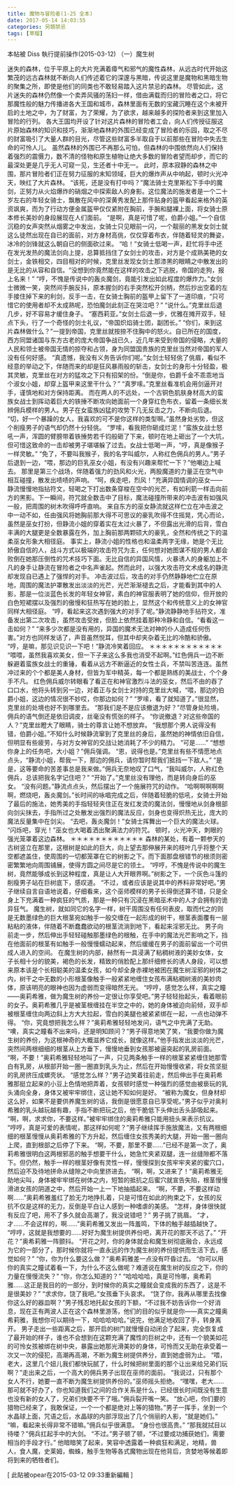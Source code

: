 ```yaml
---
title: 魔物与冒险者(1-25 全本)
date: 2017-05-14 14:03:55
categories: 另類禁忌
tags: [草榴]
---
```

本帖被 Diss 執行提前操作(2015-03-12)
（一）魔生树

迷失的森林，位于平原上的大片充满着瘴气和邪气的魔性森林，从远古时代开始这繁茂的远古森林就不断向人们传述着它的深邃与黑暗，传说这里是魔物和黑暗生物的聚集之所，即使是他们的同类也不敢轻易踏入这片禁忌的森林。
尽管如此，这片迷失的森林仍然像一个卖弄风骚的荡妇一样，借由满载而归的冒险者之口，将它那魔性般的魅力传播进各大王国和城市，森林里面有无数的宝藏沉睡在这个未被开启的土地之中，为了财富，为了荣耀，为了欲求，越来越多的探险者来到这里加入冒险的行列。
各大王国均开设了针对这片森林的冒险者工会，向人们传授征服这片原始森林的知识和技巧，渐渐地森林的外围已经变成了冒险者的乐园，取之不尽的财富吸引了大量人群的目光，尽管这些财富多半取自于以前那些在冒险中失去生命的可怜人儿。
虽然森林的外围已不再那么可怕，但森林的中围依然向人们保持着强烈的震慑力，数不清的怪物和原生植物让绝大多数的冒险者望而却步，而它的最深处更是几乎无人可窥一见，生还者十中无一。
此时，原本寂静的森林之中围，那片冒险者们正在努力征服的末知领域，巨大的爆炸声从中响起，顿时火光冲天，映红了大片森林。
“该死，还是没有打中吗？”魔法骑士克里斯松下手中的魔剑，正努力从火焰爆炸的硝烟之中探索敌人的身影。这位魔法的施发者是一个二十岁左右的年轻女骑士，飘散在风中的深黄秀发配上那件贴身的盔甲看起来格外的英资飒爽，而为了行动方便金属盔甲仅仅紧附在胸前，手腕和腿裸上面，将女骑士原本修长美妙的身段展现在人们面前。
“是啊，真是可惜了呢，伯爵小姐。”一个自信沉稳的女声突然从烟雾之中发出，女骑士只见眼前一闪，一个靓丽的黑发女剑士就这么徒然出现在自已的面前，对方身材高佻，仅仅穿着布衣，伴随着轻灵的舞姿，冰冷的剑锋就这么朝自已的侧面砍过来。
“哈！”女骑士低喝一声，赶忙将手中还在发光发热的魔法剑向上提，总算抵挡住了女剑士的攻击，对方是个成熟美艳的女剑士，金铁相交，四目相对的时候，克里丝发现女剑士那漆黑的眼睛之中散发出的是无比的从容和自信。“没想到你竟然能在这样的攻击之下逃脱，帝国的走狗，报上名来！”
“哼，不愧是传说中的轰炎魔剑，竟能引发出如此程度的爆炸力。”女剑士微微一笑，突然间手腕反抖，原本握剑的右手突然松开剑柄，然后抄出空着的左手接住掉下来的利剑，反手一击，在女骑士胸前的盔甲上留下了一道印痕，“只可惜它的使用者却不太成熟呢，恐怕魔剑此刻正在哭泣吧？”
“说什么。”克里丝后退几步，好不容易才缓住身子。
“塞西莉亚。”女剑士后退一步，优雅在摊开双手，轻点下头，行了一个奇怪的剑士礼议，“帝国炽焰骑士团，副团长。”
“你们，来到这片森林做什么？”一提到帝国，克里丝就按捺不住胸中的怒火。自已所在的国度，西方同盟诸国与东方古老的庞大帝国争战已久，近几年来受到帝国的侵略，大量的人民和领士被帝国无情的掠夺和占领，身为同盟国贵族的克里丝当然对帝国的军人没有任何好感。
“真遗憾，我没有义务告诉你们呢。”女剑士轻轻佻了佻眉，看似不经意的举动之下，伴随而来的却是狂风暴雨般的斩击，女剑士的身形十分轻盈，极其灵敏，克里丝在对方的猛攻之下只有招架的份。“倒是你，伯爵千金不乖乖地当个淑女小姐，却穿上盔甲来这里干什么？”
“真罗嗦。”克里丝看准机会用剑逼开对手，谨慎地和对方保持距离。
而在两人的不远处，一个古铜色肌肤身材高大的蛮族女战士到挥动着巨大的铁捶不断攻向她面前一个身穿红色布衣，留着一条细长发辨佣兵模样的男人。男子在女蛮族凶猛的攻势下几无反击之力，不断向后退。
“切，好一个暴躁的女人，我喜欢的可不是你这样的类型啊。”虽然身处劣势，但这个削瘦男子的语气却仍然十分轻佻。
“罗嗦，看我把你砸成烂泥！”蛮族女战士怒吼一声，浑圆的臂膀带着铁捶势若千钧般砸了下来，顿时在地上砸出了一个大坑，但可惜这致命的一击却被男子堪堪躲了过去。女战士低喝一声，“哼，真是像猴子一样灵敏。”
“免了，不要叫我猴子，我的名字叫威尔，人称红色佣兵的男人。”男子后退到一边，“喂，那边的巨乳巫女小姐，有没有兴趣来帮忙一下？”他嘲边上喊去。
那里是第三个战场，伴随着强力的劲风和火光，两股魔道的力量正在空气中相互碰撞，散发出啧啧的声响。
“呵，疾走吧，烈风！”充满异国情调的巫女——静流慢慢地指拈符文，轻喝之下打出数条穿梭在空中的光芒，有如利箭一样击向前方的黑影。下一瞬间，符咒就全数击中了目标，魔法碰撞所带来的冲击波有如强风一般，把周围的树木吹得呼呼直响。
来自东方的巫女静流就这样伫立在冲击波之中一动不如，任由强风将她胸前那大得不可思议的豪乳吹得不住摇晃，凭心而论，虽然是巫女打扮，但静流小姐的穿着实在太过火暴了，不但露出光滑的后背，雪白丰满的大腿更是全数暴露在外，加上胸前那两颗硕大的豪乳，全然和传统之下的温柔巫女形象大相径庭。
事实上，静流小姐的性格也和温柔两字无缘，她是个无比娇傲自信的人，战斗方式以极端的攻击符咒为主，任何想对她图谋不规的男人都会败倒在她那压倒性的咒术技巧下面。无比自信的异国风情，火暴诱人的身躯加上不凡的身手让静流在冒险者之中名声雀起。然而此时，以强大攻击符文术成名的静流却发现自已遇上了强悍的对手。
冲击波过后，攻击的对手仍然静静地伫立在原地，周围的魔法护罩散发出淡淡的光芒，光芒渐渐褪去之后，才能看到其中的人影，那是一位淡蓝色长发的年轻女神官，素白的神官服表明了她的信仰，但开放的白色短裙摆以及强烈的傲慢和狂热写在她的脸上，显然这个和传统意义上的女神官同样大相径庭。
“哼，看起来这次遇到强大的对手了呢。”静流静静地手拈符文，准备发出第二次攻击，虽然攻击受挫，但脸上依然挂着那种冷静和自信。“看看这一击如何？”
“来多少次都是没有用的，异国的魔术无法对神的仆人造成任何伤害。”对方也同样发话了，声音虽然悦耳，但其中却夹杂着无比的冷酷和骄傲。
“哼，是嘛，那见识见识一下吧！”静流冷笑着回应。
＊＊＊＊＊＊＊＊＊＊＊＊
“喂喂，虽然我喜欢美女，但一下子来这么多我也消受不起啊。”红色佣兵一边不断躲避着蛮族女战士的重锤，看着从远方不断逼近的女性士兵，不禁叫苦连连。虽然冲过来的个个都是美人身材，但皆为军中精英，每一个都是熟练的美战士，个个身手不凡。
红色佣兵威尔转眼看了看正在和神官激烈斗法的巫女，然后不由的吞了口口水，他将头转到另一边，对着正与女剑士对持的克里丝大喊，“喂，那边的伯爵小姐，这边的情况很不妙哎，你那边如何？”
“罗嗦，看了就知道了。”很显然，克里丝的处境也好不到哪里去。
“那我们是不是应该撤退为好？”尽管身处险境，佣兵的语气倒还是依旧调皮，丝毫没有慌张的样子。
“你说撤退？对这些帝国的人？”克里丝瞪大了眼睛，骑士的尊言让她不想放弃。
“我想那个男人说得没有错，伯爵小姐。”不知什么时候静流窜到了克里丝的身后，虽然她的神情依旧自信，但明显有些疲劳，与对方女神官的交战让她消耗了不少的精力。
“可是……”
“想想你身上的任务吧，大小姐？”佣兵强调。
“恩，说得也是。”克里丝有些不情愿地点点头，“静流小姐，帮我一下，那边的佣兵，请你暂时帮我们抵挡一下敌人。”
“是是，这等要命的苦差事总是我来做。”佣兵无奈地叹了口气，“我叫威尔，人称红色佣兵，总该把我名字记住吧？”
“开始了。”克里丝没有理他，而是转向身后的巫女。
“没有问题。”静流点点头，然后摆出了一个施展符咒的动作。
“哈啊啊啊啊啊啊，燃烧吧，轰炎魔剑。”长时间的咏唱完成之后，伴随着轻脆的低吼，女骑士开始了最后的施法，她秀美的手指轻轻夹住正在发红发烫的魔法剑，慢慢地从剑身根部向剑尖抹去，手指所过之处散发出强烈的魔法反应，剑身也变得炽热无比，庞大的魔法反量集中在剑尖。
“去吧，轰炎魔剑！”女骑士挥舞出一个巨大的魔法火球。
“闪烁吧，穿光！”巫女也大喝着洒出聚满法力的符咒。
顿时，火光冲天，刺眼的强光笼罩着这边森林。
＊＊＊＊＊＊＊＊＊＊＊＊
森林的某处，有着一颗参天的古树竖立在那里，这根树是如此的巨大，向上望去那伸展开来的枝叶几乎将整个天空都遮盖住，使周围的一切都笼罩在它的树影之下。而下面那盘根错节的根须则密密繁繁地向周围铺展，使得方圆之间尽是它的领土。
“哼哼，不愧是传说中的魔生树，竟然能够成长到这种程度，真是让人大开眼界啊。”树影之下，一个灰色斗篷的削瘦男子站在巨树底下，感叹道。
“不过，或者应该是说其中的养料非常好吧。”男子继续自言自语地说着，仔细看来，这个巫师模样的男子长得倒还算不错，只是全身上下充满着一种疯狂的气质，那是一种只有沉浸在黑暗巫术中的人才会拥有的诡异狂气。
魔生树，就如同它的名字一样，树干周围没有任何表皮，取而代之的则是无数墨绿色的巨大根茎宛如触手一般交缠在一起形成的树干，根茎表面覆有一层粘粘的液体，伴随着不断蠢蠢欲动的根茎流淌到地下，看起来淫邪无比。
男子向前走一步，然后伸出手轻轻碰触那墨绿色的根触，在手中的魔法光芒影响之下，挡在他面前的根茎有如触手一般慢慢蠕动起来，然后缓缓在男子的面前留出一个可供成人进入的空间。
在魔生树的内部，赫然有一具浸满了粘稠树液的美妙女体，女子长相十分的貌美，褐色的长发，精致的俏脸配上那纤细修长的诱人身段，可以想来原本该是个长相聪美的温柔女孩，如今却全身赤裸地被困在魔生树淫邪的树体之内，树干之中无数的小形根茎像触手一般紧紧地缠住女孩布满粘稠树液的美妙肉体，原该明亮的眼神也因为虚弱而变得暗然无光。
“哼哼，感觉怎么样，真实之瞳——奥莉希雅，做为魔生树的养份一定很让你享受吧。”男子轻轻抬起头，看着眼前的女子。奥莉希雅几乎是被茎根缠挂在半空之中的，她的身体被迫向前倾，双手却被根茎缠住向两边斜上方大大拉起，雪白的美腿也被紧紧绑在一起，一点也动弹不得。
“你，究竟想把我怎么样？”奥莉希雅轻轻地发问，语气之中充满了无助。
“噢，真实之瞳看不出来吗，还是明知顾问？”男子得意地笑了笑，“我要你做为魔生树的养份，为这根神奇的大概滋养它成长，就像这样。”他手指发出淡淡的光芒，突然间两根细细的根茎从上方垂下，慢慢地垂到女孩那被逼突起的乳房前面。
“啊，不要！”奥莉希雅轻轻地叫了一声，只见两条触手一样的根茎紧紧缠住她那雪白有乳房，从根部开始一圈一圈直到乳头为止，然后在开始慢慢收紧，将女孩坚挺的乳房挤压成螺壳状。
“感觉怎么样？”男子边笑着往前走，然后伸出手在奥莉希雅那挺立起来的小豆上色情地把弄着，女孩顿时感觉一种强烈的感觉由被亵玩的乳头涌向全身，身体又被牢牢绑住，这让她不知如何是好。
“被称为魔女，但身材却这么好，如果不是要供养魔生树的话，我倒是很愿意自已享受呢。”男子似乎对奥利希雅的乳头越玩越有趣，手指不断把玩之后，他干脆低下头伸出舌头舔吸起来。
“啊，啊，求求你，不要这样。”被牢牢绑住的奥莉希雅只能用扭头来表示抗议。
“哼哼，真是可爱的表情呢，那这样如何呢？”男子继续挥手施放魔法，又有两根细细的根茎慢慢从奥莉希雅的下方升起，然后缠住女孩秀美的大腿，开始一圈一圈向上爬，直到根部之后停了下来。
“啊，不要，那里不要……”已经不是第一次了，奥莉希雅很明白这两根邪恶的触手想要干什么，她急忙夹紧双腿，连一丝缝隙都不落下。但仍然，触手一样的根茎好像有灵性一样，慢慢探到女孩牢牢夹紧的蜜穴口，然后迫不及待地拼命从缝隙之中向里挤进去。
“啊，啊，又进来了！”奥莉希雅无助地尖叫，身体被牢牢绑在树体之内，短暂的抵抗之后蜜穴就宣告失陷，根茎慢慢滑进女孩的阴道之中，然后开始一上一下地抽插起来。
“啊，不要，不要这样动啊……”奥莉希雅羞红了脸无力地挣扎着，只是可惜在如此的拘束之下，女孩的反抗不仅是这样的无力，反倒是平白让人感到一种嗜虐的美感。
“怎样，身体很快就有反应了吧，用不了多久就会高潮了，我没说错吧？”
男子挑了挑眉。
“才，才……不会这样的，啊……”奥莉希雅又发出一阵羞鸣，下体的触手越插越快了。
“哼哼，这就是我想要的……好好为魔生树提供养份吧，离开花的那天不远了。”
“开花？”奥希莉雅一阵颤抖。
“开花之时，你的身体就会和魔生树彻底融合，永远成为它的一部分了，那时候你就将一直永远的作为魔生树的养份提供而生活下去，感觉如何？”
“你，你为什么要这么做？”奥希莉雅差一点没有吓昏过去。
“你可以用你的真实之瞳试着看一下，为什么不这么做呢？难道说在魔生树的反应之下，你的力量在慢慢流失？”
“你，你怎么知道的？”
“哈哈哈哈，真是可怜哪，奥希莉雅……这正是我目的的一部分，到时候你的真实之瞳就会变成我的东西了，这是不是很美妙？”
“求求你，饶了我吧。”女孩垂下头哀求。
“饶了你，我再从哪里去找像你这么好的器皿啊？”男子残忍地托起女孩的下额，“不过我不妨告诉你一个好消息，现在正有两波人正在这个森林里游荡，他们的目的似乎就是你——真实之瞳奥希莉雅，我想你可以期待一下，哈哈哈哈哈。”说完，他满足地收回了手，转身离开。
男子走出一些距离之后，那开启的树门就慢慢自动闭合了起来，完全恢复成了最开始的样子，谁也不会想到在这颗充满了魔性的巨树之中，还有一个貌美如花的可怜女孩被绑在树中央，暴露出她那光滑美妙的身体，可怜而又无助在承受着一次又一次的侵犯，高潮再高潮，不断为魔生树提供养分，直到她虚弱为止。
“喂，老大，这里几个妞儿我们都快玩腻了，什么时候把树里面的那个让出来给兄弟们玩啊？”走出来之后，一个高大的佣兵男子出现在巫师的面前。
“我说过，只有那个女人不行，她要一直不断为魔生树提供养份的。”巫师摇头拒绝。
“嘿嘿，老大……那可就不好办了，你也知道我们之间的合作关系是什么，已经很长时间既没有生意也没有新的女人了，兄弟们快要不干了哦。”佣兵裂开嘴一笑。
“放心吧，你们要的猎物已经来了，我敢保证，一个一个都是绝对上等的猎物。”男子一挥手，坐到一个水晶球上面，咒语之后，水晶球的内部浮现出了几个俏丽的人影，“就是她们。”
“嘛，看起来长得非常不错嘛。”佣兵似乎很满意。
“身份也很高贵。”
“那我就拭目以待喽？”佣兵扛起手中的大剑。
“不过。”男子顿了顿，“不过要成功捕获她们，需要相当的手段才行。”
他暗暗笑了起来，笑容中透露着一种疯狂和满足，地精，兽人，食人魔，史莱姆，蜘蛛，触手生物等各式魔物出现在他背后，贪婪地等候着即将到来的牺牲者们。


[ 此貼被opear在2015-03-12 09:33重新編輯 ]